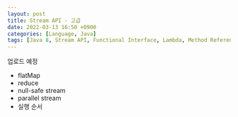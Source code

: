 ```yaml
---
layout: post
title: Stream API - 고급
date: 2022-03-13 16:50 +0900
categories: [Language, Java]
tags: [Java 8, Stream API, Functional Interface, Lambda, Method Reference]
---
```




업로드 예정



- flatMap
- reduce
- null-safe stream
- parallel stream
- 실행 순서
